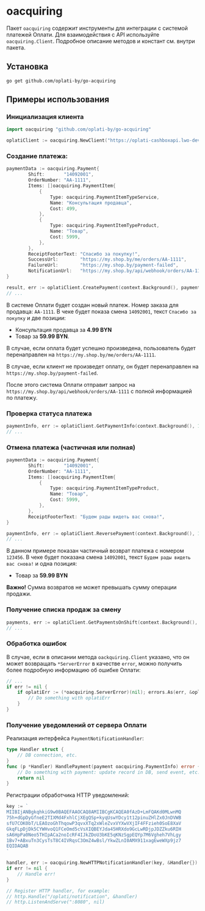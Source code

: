 # oacquiring
Пакет `oacquiring` содержит инструменты для интеграции с системой платежей Оплати.
Для взаимодействия с API используйте `oacquiring.Client`. Подробное описание методов и констант см. внутри пакета.

## Установка
`go get github.com/oplati-by/go-acquiring`

## Примеры использования

### Инициализация клиента

```go
import oacquiring "github.com/oplati-by/go-acquiring"
```
```go
oplatiClient := oacquiring.NewClient("https://oplati-cashboxapi.lwo-dev.by/ms-pay", "OPL000011111", "1111")
```

### Создание платежа:

```go
paymentData := oacquiring.Payment{
        Shift:       "14092001", 
        OrderNumber: "AA-1111",
        Items: []oacquiring.PaymentItem{
            {
                Type: oacquiring.PaymentItemTypeService,
                Name: "Консультация продавца",
                Cost: 499,
            },
            {
                Type: oacquiring.PaymentItemTypeProduct,
                Name: "Товар",
                Cost: 5999,
            },
        },
        ReceiptFooterText: "Спасибо за покупку!",
        SuccessUrl:        "https://my.shop.by/me/orders/AA-1111",
        FailureUrl:        "https://my.shop.by/payment-failed",
        NotificationUrl:   "https://my.shop.by/api/webhook/orders/AA-1111",
}

result, err := oplatiClient.CreatePayment(context.Background(), paymentData)
// ...

```
В системе Оплати будет создан новый платеж. Номер заказа для продавца: `AA-1111`. В чеке будет показа смена `14092001`, текст `Спасибо за покупку` и две 
позиции:
- Консультация продавца за **4.99 BYN**
- Товар за **59.99 BYN**.

В случае, если оплата будет успешно произведена, пользователь будет перенаправлен на `https://my.shop.by/me/orders/AA-1111`.

В случае, если клиент не произведет оплату, он будет перенаправлен на `https://my.shop.by/payment-failed`.

После этого система Оплати отправит запрос на `https://my.shop.by/api/webhook/orders/AA-1111` с полной информацией по платежу.

### Проверка статуса платежа

```go
paymentInfo, err := oplatiClient.GetPaymentInfo(context.Background(), 123456)
// ...
```

### Отмена платежа (частичная или полная)

```go
paymentData := oacquiring.Payment{
        Shift:       "14092001", 
        OrderNumber: "AA-1111",
        Items: []oacquiring.PaymentItem{
            {
                Type: oacquiring.PaymentItemTypeProduct,
                Name: "Товар",
                Cost: 5999,
            },
        },
        ReceiptFooterText: "Будем рады видеть вас снова!",
}

paymentInfo, err := oplatiClient.ReversePayment(context.Background(), 123456, paymentData)
// ...

```
В данном примере показан частичный возврат платежа с номером `123456`. В чеке будет показана смена `14092001`, текст 
`Будем рады видеть вас снова!` и одна позиция:
- Товар за **59.99 BYN**

**Важно!**
Сумма возвратов не может превышать сумму операции продажи.

### Получение списка продаж за смену

```go
payments, err := oplatiClient.GetPaymentsOnShift(context.Background(), "15042025")
// ...
```

### Обработка ошибок
В случае, если в описании метода `oackquiring.Client` указано, что он может возвращать `*ServerError` в качестве `error`, можно получить более 
подробную информацию об ошибке Оплати:
```go
// ...
if err != nil {
    if oplatiErr := (*oacquiring.ServerError)(nil); errors.As(err, &oplatiErr) {
        // Do something with oplatiErr 
    }
}
```

### Получение уведомлений от сервера Оплати

Реализация интерфейса `PaymentNotificationHandler`:

```go
type Handler struct {
    // DB connection, etc.
}
func (p *Handler) HandlePayment(payment oacquiring.PaymentInfo) error {
    // Do something with payment: update record in DB, send event, etc... 
    return nil
}
```

Регистрации обработчика HTTP уведомлений:

```go
key := `
MIIBIjANBgkqhkiG9w0BAQEFAAOCAQ8AMIIBCgKCAQEA0fAzD+LmFQAKd0MLwnMQ
75h+dGpDyGfneE2TIXMd4FxhlCjXEgQSp+kyqUswYDcy1t12pinuZHlZx0JnDVWB
sfU7COK0bT/LEAOzoGhThqowP3qvxXTq2xWleZvxVYXwVXjIF4FFzieh0SoE8XaV
GkqFLpDjDk5CYWHvoQ1FCeOmd5cVsXIQBEYJda45HRXdo9GcLwRDjpJDZZku6RIH
sA6HpPa0Neo5THIpACa2noIcRF4IJkZDoU3bKE5qKNzSgpEQYp7M6Vgheh7VhLgy
1Bv7+ABxuTn3CysTsT8C4IVRqsC3OmZ4wBsl/YkwZLnI0AMX911xagEweWXp9jz7
EQIDAQAB
`

handler, err := oacquiring.NewHTTPNotificationHandler(key, &Handler{})
if err != nil { 
    // Handle err!
}

// Register HTTP handler, for example:
// http.Handle("/oplati/notification", &handler)
// http.ListenAndServe(":8080", nil)
```